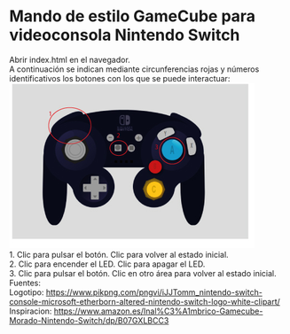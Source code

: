 # Mando de estilo GameCube para videoconsola Nintendo Switch
Abrir index.html en el navegador. 
<br>A continuación se indican mediante circunferencias rojas y números identificativos los botones con los que se puede interactuar:
<br>
![Mando explicativo](images/mando-explicativo.jpg)
<br>1. Clic para pulsar el botón. Clic para volver al estado inicial.
<br>2. Clic para encender el LED. Clic para apagar el LED.
<br>3. Clic para pulsar el botón. Clic en otro área para volver al estado inicial.
<br>Fuentes:
<br>Logotipo: https://www.pikpng.com/pngvi/iJJTomm_nintendo-switch-console-microsoft-etherborn-altered-nintendo-switch-logo-white-clipart/
<br>Inspiracion: https://www.amazon.es/Inal%C3%A1mbrico-Gamecube-Morado-Nintendo-Switch/dp/B07GXLBCC3